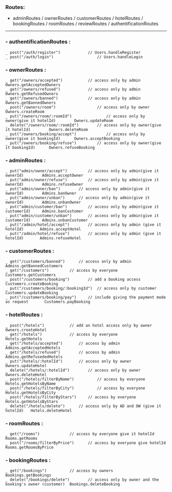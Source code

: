 ### Routes: 
- adminRoutes / ownerRoutes / customerRoutes / hotelRoutes / bookingRoutes / roomRoutes / reviewRoutes / authentificationRoutes
-----------------------------------------------------------------------------------------------------------------
### - authentificationRoutes : 
	_ post("/auth/register") 			// Users.handleRegister
	_ post("/auth/login")			        // Users.handleLogin

### - ownerRoutes : 
	_ get("/owners/accepted") 			// access only by admin  				Owners.getAcceptedOwners
	_ get("/owners/refused") 			// access only by admin					Owners.getRefusedOwners
	_ get("/owners/banned") 			// access only by admin					Owners.getBannedOwners
	_ post("/owners/room")			        // access only by owner					Owners.createRoom
	_ put("/owners/room/:roomId") 		        // access only by owner(give it hotelId)		Owners.updateRoom
	_ delete("/owners/room/:roomId") 		// access only by owner(give it hotelId)		Owners.deleteRoom
	_ put("/owners/booking/accept")		        // access only by owner(give it bookingId)		Owners.acceptBooking
	_ put("/owners/booking/refuse") 		// access only by owner(give it bookingId)		Owners.refuseBooking


### - adminRoutes :
	_ put("admin/owner/accept") 		// access only by admin(give it ownerId)		Admins.acceptOwner
	_ put("admin/owner/refuse") 		// access only by admin(give it ownerId)		Admins.refuseOwner
	_ put("admin/owner/ban") 		// access only by admin(give it ownerId)		Admins.banOwner
	_ put("admin/owner/unban") 		// access only by admin(give it ownerId)		Admins.unbanOwner
	_ put("admin/customer/ban") 		// access only by admin(give it customerId)		Admins.banCustomer
	_ put("admin/customer/unban") 		// access only by admin(give it customerId)		Admins.unbanCustomer
	_ put("/admin/hotel/accept") 		// access only by admin (give it hotelId)		Admins.acceptHotel
	_ put("/admin/hotel/refuse") 		// access only by admin (give it hotelId)		Admins.refuseHotel
	
### - customerRoutes : 
	_ get("/customers/banned") 		// access only by admin					Admins.getBannedCustomers
	_ get("/customers")			// access by everyone					Customers.getCustomers
	_ post("/customers/booking") 		// add a booking access					Customers.createBooking
	_ put("/customers/booking/:bookingId")	// access only by customer				Customers.updateBooking
	_ put("/customers/booking/pay")		// include giving the payment mode as request		Customers.payBooking
	
### - hotelRoutes : 
	_ post("/hotels") 			// add an hotel access only by owner	        Owners.createHotel	
	_ get("/hotels") 			// access by everyone			        Hotels.getHotels
	_ get("/hotels/accepted") 		// access by admin			        Admins.getAcceptedHotels
	_ get("/hotels/refused") 		// access by admin			        Admins.getRefusededHotels
	_ put("/hotels/:hotelId") 		// access only by owner			        Owners.updateHotel
	_ delete("/hotels/:hotelId") 		// access only by owner			        Owners.deleteHotel
	_ post("/hotels/filterByName") 	        // access by everyone			        Hotels.getHotelsByName
	_ post("/hotels/filterByCity") 	        // access by everyone			        Hotels.getHotelsByCity
	_ post("/hotels/filterByStars") 	// access by everyone			        Hotels.getHotelsByStars
	_ delete("/hotels/delete") 		// access only by AD and OW (give it hotelId)	Hotels.deleteHotel

### - roomRoutes :	
	_ get("/rooms") 			// access by everyone give it hotelId		Rooms.getRooms
	_ post("/rooms/filterByPrice") 		// access by everyone give hotelId		Rooms.getRoomsByPrice		
	

### - bookingRoutes :
	_ get("/bookings")			// access by owners						Bookings.getBookings
	_ delete("/bookings/delete") 		// access only by owner and the booking's owner (customer) 	Bookings.deleteBooking
